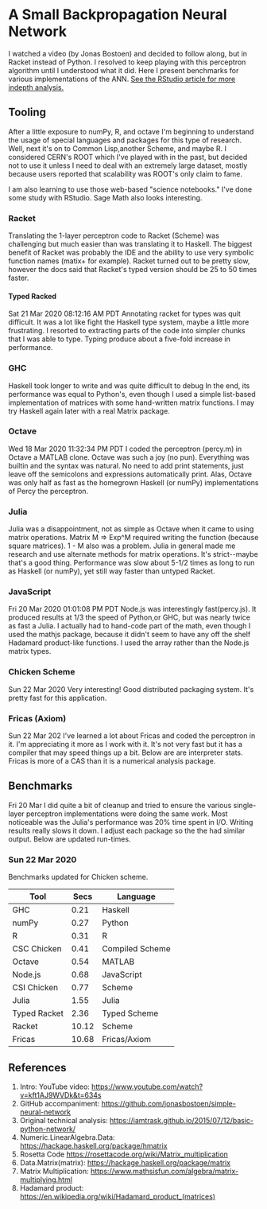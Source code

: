 
#	A Small Backpropagation Neural Network

I watched a video (by Jonas Bostoen) and decided to follow along, but in Racket instead of Python. I resolved to keep playing with this perceptron algorithm until I understood what it did. Here I present benchmarks for various implementations of the ANN. [See the RStudio article for more indepth analysis.](https://htmlpreview.github.io/?https://github.com/louis-frayser/Ann-and-Percy/blob/master/percy+ann/R/P+A.nb.html)

## Tooling
After a little exposure to numPy, R, and  octave I'm beginning to understand the usage of special languages and packages for this type of research.  Well, next it's on to Common Lisp,another Scheme, and maybe R. I considered CERN's ROOT which I've played with in the past, but decided not to use it unless I need to deal with an extremely large dataset, mostly because users reported that scalability was ROOT's only claim to fame.

I am also learning to use those web-based "science notebooks." I've done some study with RStudio. Sage Math also looks interesting. 

### Racket
Translating the 1-layer perceptron code to Racket (Scheme) was challenging but much easier than was translating it to Haskell.  The biggest benefit of Racket was probably the IDE and the ability to use very symbolic function names (matix+ for example). Racket turned out to be pretty slow, however the docs said that Racket's typed version should be 25 to 50 times faster.

#### Typed Racked 
Sat 21 Mar 2020 08:12:16 AM PDT
Annotating racket for types was quit difficult. It was a lot like fight the Haskell type system, maybe a little more frustrating.  I resorted to extracting parts of the code into simpler chunks that I was able to type. Typing produce about a five-fold increase in performance.

### GHC
Haskell took longer to write and was quite difficult to debug  In the end, its performance was equal to Python's, even though I used a simple list-based implementation of matrices with some hand-written matrix functions.  I may try Haskell again later with a real Matrix package.

### Octave
Wed 18 Mar 2020 11:32:34 PM PDT
I coded the perceptron (percy.m) in Octave a MATLAB clone.  Octave was such a joy (no pun). Everything was builtin and the syntax was natural. No need to add print statements, just leave off the semicolons and expressions automatically print. Alas, Octave was only half as fast as the homegrown Haskell (or numPy) implementations of Percy the perceptron. 

### Julia
Julia was a disappointment, not as simple as Octave when it came to using matrix operations.  Matrix M => Exp^M required writing the function (because square matrices). 1 - M also was a problem. Julia in general made me research and use alternate methods for matrix operations.  It's strict--maybe that's a good thing.  Performance was slow about 5-1/2 times as long to run as Haskell (or numPy), yet still way faster than untyped Racket. 

### JavaScript
Fri 20 Mar 2020 01:01:08 PM PDT
Node.js was interestingly fast(percy.js). It produced results at 1/3 the speed of Python,or GHC, but was nearly twice as fast a Julia. I actually had to hand-code part of the math, even though I used the mathjs package, because it didn't seem to have any off the shelf Hadamard product-like functions. I used the array rather than the Node.js matrix types.

### Chicken Scheme
Sun 22 Mar 2020 
Very interesting! Good distributed packaging system. It's pretty fast for this application.

### Fricas (Axiom)
Sun 22 Mar 202
I've learned a lot about Fricas and coded the perceptron in it. I'm appreciating it more as I work with it.  It's not very fast but it has a compiler that may speed things up a bit. Below are are interpreter stats. Fricas is more of a CAS than it is a numerical analysis package.


## Benchmarks 
Fri 20 Mar
I did quite a bit of cleanup and tried to ensure the various single-layer perceptron implementations were doing the same work. Most noticeable was the Julia's performance was 20% time spent in I/O.  Writing results really slows it down.  I adjust each package so the the had similar output. Below are updated run-times.

### Sun 22 Mar 2020
Benchmarks updated for Chicken scheme.


| Tool           | Secs  | Language        |
|----------------|-------|-----------------|
| GHC            |  0.21 | Haskell         |
| numPy          |  0.27 | Python          |
| R              |  0.31 | R               |
| CSC Chicken    |  0.41 | Compiled Scheme | 
| Octave         |  0.54 | MATLAB          | 
| Node.js        |  0.68 | JavaScript      | 
| CSI Chicken    |  0.77 | Scheme          |
| Julia          |  1.55 | Julia           |
| Typed Racket   |  2.36 | Typed Scheme    | 
| Racket         | 10.12 | Scheme          |
| Fricas         | 10.68 | Fricas/Axiom    |


## References

1. Intro: YouTube video:        https://www.youtube.com/watch?v=kft1AJ9WVDk&t=634s
2. GitHub accompaniment:        https://github.com/jonasbostoen/simple-neural-network
8. Original technical analysis: https://iamtrask.github.io/2015/07/12/basic-python-network/
3. Numeric.LinearAlgebra.Data:  https://hackage.haskell.org/package/hmatrix
4. Rosetta Code                 https://rosettacode.org/wiki/Matrix_multiplication
5. Data.Matrix(matrix):         https://hackage.haskell.org/package/matrix
6. Matrix Multiplication:       https://www.mathsisfun.com/algebra/matrix-multiplying.html
7. Hadamard product:            https://en.wikipedia.org/wiki/Hadamard_product_(matrices)
